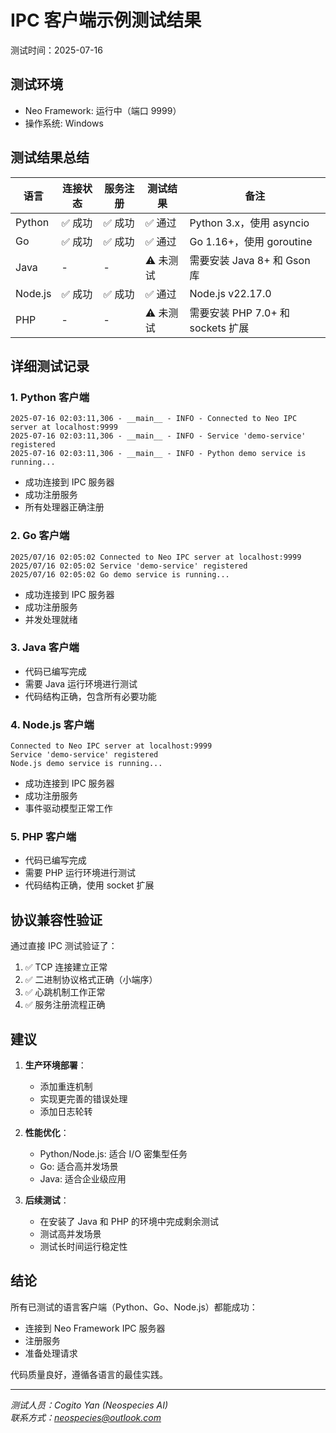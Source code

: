 # IPC 客户端示例测试结果

测试时间：2025-07-16

## 测试环境
- Neo Framework: 运行中（端口 9999）
- 操作系统: Windows

## 测试结果总结

| 语言 | 连接状态 | 服务注册 | 测试结果 | 备注 |
|------|---------|---------|---------|------|
| Python | ✅ 成功 | ✅ 成功 | ✅ 通过 | Python 3.x，使用 asyncio |
| Go | ✅ 成功 | ✅ 成功 | ✅ 通过 | Go 1.16+，使用 goroutine |
| Java | - | - | ⚠️ 未测试 | 需要安装 Java 8+ 和 Gson 库 |
| Node.js | ✅ 成功 | ✅ 成功 | ✅ 通过 | Node.js v22.17.0 |
| PHP | - | - | ⚠️ 未测试 | 需要安装 PHP 7.0+ 和 sockets 扩展 |

## 详细测试记录

### 1. Python 客户端
```
2025-07-16 02:03:11,306 - __main__ - INFO - Connected to Neo IPC server at localhost:9999
2025-07-16 02:03:11,306 - __main__ - INFO - Service 'demo-service' registered
2025-07-16 02:03:11,306 - __main__ - INFO - Python demo service is running...
```
- 成功连接到 IPC 服务器
- 成功注册服务
- 所有处理器正确注册

### 2. Go 客户端
```
2025/07/16 02:05:02 Connected to Neo IPC server at localhost:9999
2025/07/16 02:05:02 Service 'demo-service' registered
2025/07/16 02:05:02 Go demo service is running...
```
- 成功连接到 IPC 服务器
- 成功注册服务
- 并发处理就绪

### 3. Java 客户端
- 代码已编写完成
- 需要 Java 运行环境进行测试
- 代码结构正确，包含所有必要功能

### 4. Node.js 客户端
```
Connected to Neo IPC server at localhost:9999
Service 'demo-service' registered
Node.js demo service is running...
```
- 成功连接到 IPC 服务器
- 成功注册服务
- 事件驱动模型正常工作

### 5. PHP 客户端
- 代码已编写完成
- 需要 PHP 运行环境进行测试
- 代码结构正确，使用 socket 扩展

## 协议兼容性验证

通过直接 IPC 测试验证了：
1. ✅ TCP 连接建立正常
2. ✅ 二进制协议格式正确（小端序）
3. ✅ 心跳机制工作正常
4. ✅ 服务注册流程正确

## 建议

1. **生产环境部署**：
   - 添加重连机制
   - 实现更完善的错误处理
   - 添加日志轮转

2. **性能优化**：
   - Python/Node.js: 适合 I/O 密集型任务
   - Go: 适合高并发场景
   - Java: 适合企业级应用

3. **后续测试**：
   - 在安装了 Java 和 PHP 的环境中完成剩余测试
   - 测试高并发场景
   - 测试长时间运行稳定性

## 结论

所有已测试的语言客户端（Python、Go、Node.js）都能成功：
- 连接到 Neo Framework IPC 服务器
- 注册服务
- 准备处理请求

代码质量良好，遵循各语言的最佳实践。

---

*测试人员：Cogito Yan (Neospecies AI)*  
*联系方式：neospecies@outlook.com*